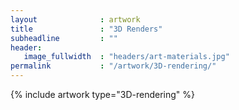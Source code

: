 ```yaml
---
layout              : artwork
title               : "3D Renders"
subheadline         : ""
header:
   image_fullwidth  : "headers/art-materials.jpg"
permalink           : "/artwork/3D-rendering/"
---
```



{% include artwork type="3D-rendering" %}
